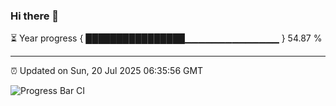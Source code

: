### Hi there 👋

⏳ Year progress { ████████████████▁▁▁▁▁▁▁▁▁▁▁▁▁▁ } 54.87 %

---

⏰ Updated on Sun, 20 Jul 2025 06:35:56 GMT

![Progress Bar CI](https://github.com/ZhaoGui/ZhaoGui/workflows/Progress%20Bar%20CI/badge.svg)
